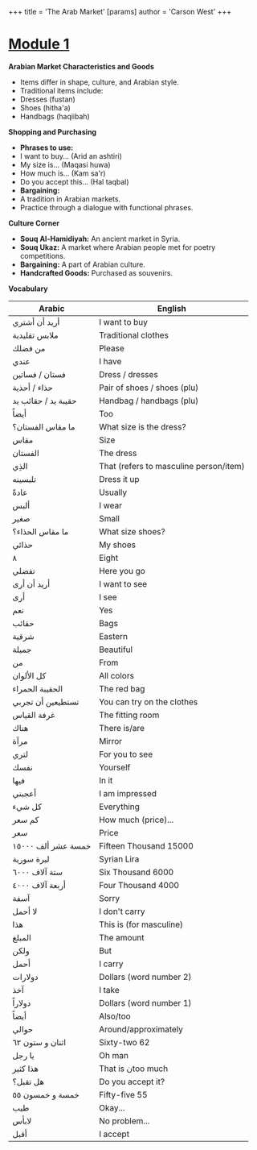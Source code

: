 +++
 title = 'The Arab Market'
[params]
	author = 'Carson West'
+++
# [Module 1](./../module-1/)
**Arabian Market Characteristics and Goods**

* Items differ in shape, culture, and Arabian style.
* Traditional items include:
 * Dresses (fustan)
 * Shoes (hitha'a)
 * Handbags (haqiibah)

**Shopping and Purchasing**

* **Phrases to use:**
 * I want to buy... (Arid an ashtiri)
 * My size is... (Maqasi huwa)
 * How much is... (Kam sa'r)
 * Do you accept this... (Hal taqbal)
* **Bargaining:**
 * A tradition in Arabian markets.
 * Practice through a dialogue with functional phrases.

**Culture Corner**

* **Souq Al-Hamidiyah:** An ancient market in Syria.
* **Souq Ukaz:** A market where Arabian people met for poetry competitions.
* **Bargaining:** A part of Arabian culture.
* **Handcrafted Goods:** Purchased as souvenirs.

**Vocabulary**

| Arabic | English |
| ------------------- | -------------------------------------- |
| أريد أن أشتري | I want to buy |
| ملابس تقليدية | Traditional clothes |
| من فضلك | Please |
| عندي | I have |
| فستان / فساتين | Dress / dresses |
| حذاء / أحذية | Pair of shoes / shoes (plu) |
| حقيبة يد / حقائب يد | Handbag / handbags (plu) |
| أيضاً | Too |
| ما مقاس الفستان؟ | What size is the dress? |
| مقاس | Size |
| الفستان | The dress |
| الذِي | That (refers to masculine person/item) |
| تلبسينه | Dress it up |
| عادةً | Usually |
| ألبس | I wear |
| صغير | Small |
| ما مقاس الحذاء؟ | What size shoes? |
| حذائي | My shoes |
| ٨ | Eight |
| تفضلي | Here you go |
| أريد أن أرى | I want to see |
| أرى | I see |
| نعم | Yes |
| حقائب | Bags |
| شرقية | Eastern |
| جميلة | Beautiful |
| من | From |
| كل الألوان | All colors |
| الحقيبة الحمراء | The red bag |
| تستطيعين أن تجربي | You can try on the clothes |
| غرفة القياس | The fitting room |
| هناك | There is/are |
| مرآة | Mirror |
| لتري | For you to see |
| نفسك | Yourself |
| فيها | In it |
| أعجبني | I am impressed |
| كل شيء | Everything |
| كم سعر | How much (price)... |
| سعر | Price |
| خمسة عشر ألف ١٥٠٠٠ | Fifteen Thousand 15000 |
| ليرة سورية | Syrian Lira |
| ستة آلاف ٦٠٠٠ | Six Thousand 6000 |
| أربعة آلاف ٤٠٠٠ | Four Thousand 4000 |
| آسفة | Sorry |
| لا أحمل | I don't carry |
| هذا | This is (for masculine) |
| المبلغ | The amount |
| ولكن | But |
| أحمل | I carry |
| دولارات | Dollars (word number 2) |
| آخذ | I take |
| دولاراً | Dollars (word number 1) |
| أيضاً | Also/too |
| حوالي | Around/approximately |
| اثنان و ستون ٦٢ | Sixty-two 62 |
| يا رجل | Oh man |
| هذا كثير | That is نtoo much |
| هل تقبل؟ | Do you accept it? |
| خمسة و خمسون ٥٥ | Fifty-five 55 |
| طيب | Okay... |
| لابأس | No problem... |
| أقبل | I accept |